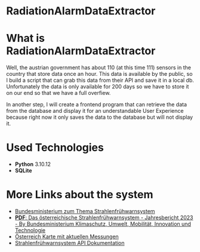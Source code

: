 # RadiationAlarmDataExtractor

# What is RadiationAlarmDataExtractor
Well, the austrian government has about 110 (at this time 111) sensors in the country that store data once an hour. This data is available by the public, so I build a script that can grab this data from their API and save it in a local db. Unfortunately the data is only available for 200 days so we have to store it on our end so that we have a full overfiew.

In another step, I will create a frontend program that can retrieve the data from the database and display it for an understandable User Experience because right now it only saves the data to the database but will not display it.

# Used Technologies
- **Python** 3.10.12
- **SQLite**

# More Links about the system
- [Bundesministerium zum Thema Strahlenfrühwarnsystem](https://www.bmk.gv.at/themen/klima_umwelt/strahlenschutz/fruehwarnsystem/strahlenfruehwarnsystem.html)
- [**PDF**: Das österreichische Strahlenfrühwarnsystem - Jahresbericht 2023 - By Bundesministerium Klimaschutz, Umwelt, Mobilität, Innovation und Technologie](https://www.google.com/url?sa=t&source=web&rct=j&opi=89978449&url=https://www.bmk.gv.at/dam/jcr:9d2f1bfe-e6fc-4b09-b607-7c0df5c9d25f/SFWS_2023_20240402.pdf&ved=2ahUKEwibk4yN24CHAxWR8LsIHe1gB9UQFnoECA8QAw&usg=AOvVaw1htti6_z2J2QsAsz-3-IuS)
- [Österreich Karte mit aktuellen Messungen](https://sfws.lfrz.at/)
- [Strahlenfrühwarnsystem API Dokumentation](https://sfws.lfrz.at/json.php)